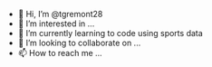 - 👋 Hi, I’m @tgremont28
- 👀 I’m interested in ...
- 🌱 I’m currently learning to code using sports data
- 💞️ I’m looking to collaborate on ...
- 📫 How to reach me ...

<!---
tgremont28/tgremont28 is a ✨ special ✨ repository because its `README.md` (this file) appears on your GitHub profile.
You can click the Preview link to take a look at your changes.
--->
